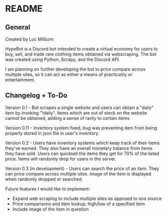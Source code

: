 # README
## General
Created by Luc Milburn

HypeBot is a Discord bot intended to create a virtual economy for users to buy, sell, and trade rare clothing items obtained via webscraping. The bot was created using Python, Scrapy, and the Discord API. 

I am planning on further developing the bot to price compare across multiple sites, so it can act as either a means of practicality or entertainment.

## Changelog + To-Do
Version 0.1 - Bot scrapes a single website and users can obtain a "daily" item by invoking "!daily". Items which are out of stock on the website cannot be obtained, adding a sense of rarity to certain items

Version 0.11 - Inventory system fixed, bug was preventing item from being properly stored in json file in user's inventory.

Version 0.2 - Users have inventory systems which keep track of their items they've earned. They also have an overall monetary balance from items they have sold. Users can quicksell the items they get for 70% of the listed price. Items will randomly drop for users in the server.

Version 0.3 (in development) - Users can search the price of an item. They can price compare across multiple sites. Image of the item is displayed when randomly dropped or searched.

Future features I would like to implement:

 - Expand web scraping to include multiple sites as opposed to one source
 - Price comparisons and item lookup; high/low of a specified item
 - Include image of the item in question
